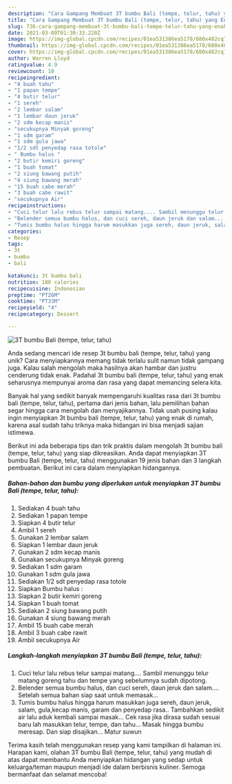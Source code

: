 ```yaml
---
description: "Cara Gampang Membuat 3T bumbu Bali (tempe, telur, tahu) yang Enak"
title: "Cara Gampang Membuat 3T bumbu Bali (tempe, telur, tahu) yang Enak"
slug: 736-cara-gampang-membuat-3t-bumbu-bali-tempe-telur-tahu-yang-enak
date: 2021-03-09T01:30:33.220Z
image: https://img-global.cpcdn.com/recipes/01ea531386ea5178/680x482cq70/3t-bumbu-bali-tempe-telur-tahu-foto-resep-utama.jpg
thumbnail: https://img-global.cpcdn.com/recipes/01ea531386ea5178/680x482cq70/3t-bumbu-bali-tempe-telur-tahu-foto-resep-utama.jpg
cover: https://img-global.cpcdn.com/recipes/01ea531386ea5178/680x482cq70/3t-bumbu-bali-tempe-telur-tahu-foto-resep-utama.jpg
author: Warren Lloyd
ratingvalue: 4.9
reviewcount: 10
recipeingredient:
- "4 buah tahu"
- "1 papan tempe"
- "4 butir telur"
- "1 sereh"
- "2 lembar salam"
- "1 lembar daun jeruk"
- "2 sdm kecap manis"
- "secukupnya Minyak goreng"
- "1 sdm garam"
- "1 sdm gula jawa"
- "1/2 sdt penyedap rasa totole"
- " Bumbu halus "
- "2 butir kemiri goreng"
- "1 buah tomat"
- "2 siung bawang putih"
- "4 siung bawang merah"
- "15 buah cabe merah"
- "3 buah cabe rawit"
- "secukupnya Air"
recipeinstructions:
- "Cuci telur lalu rebus telur sampai matang.... Sambil menunggu telur matang goreng tahu dan tempe yang sebelumnya sudah dipotong."
- "Belender semua bumbu halus, dan cuci sereh, daun jeruk dan salam.... Setelah semua bahan siap saat untuk memasak..."
- "Tumis bumbu halus hingga harum masukkan juga sereh, daun jeruk, salam, gula,kecap manis, garam dan penyedap rasa.. Tambahkan sedikit air lalu aduk kembali sampai masak... Cek rasa jika dirasa sudah sesuai baru lah masukkan telur, tempe, dan tahu... Masak hingga bumbu meresap. Dan siap disajikan... Matur suwun"
categories:
- Resep
tags:
- 3t
- bumbu
- bali

katakunci: 3t bumbu bali 
nutrition: 180 calories
recipecuisine: Indonesian
preptime: "PT26M"
cooktime: "PT33M"
recipeyield: "4"
recipecategory: Dessert

---
```



![3T bumbu Bali (tempe, telur, tahu)](https://img-global.cpcdn.com/recipes/01ea531386ea5178/680x482cq70/3t-bumbu-bali-tempe-telur-tahu-foto-resep-utama.jpg)

Anda sedang mencari ide resep 3t bumbu bali (tempe, telur, tahu) yang unik? Cara menyiapkannya memang tidak terlalu sulit namun tidak gampang juga. Kalau salah mengolah maka hasilnya akan hambar dan justru cenderung tidak enak. Padahal 3t bumbu bali (tempe, telur, tahu) yang enak seharusnya mempunyai aroma dan rasa yang dapat memancing selera kita.



Banyak hal yang sedikit banyak mempengaruhi kualitas rasa dari 3t bumbu bali (tempe, telur, tahu), pertama dari jenis bahan, lalu pemilihan bahan segar hingga cara mengolah dan menyajikannya. Tidak usah pusing kalau ingin menyiapkan 3t bumbu bali (tempe, telur, tahu) yang enak di rumah, karena asal sudah tahu triknya maka hidangan ini bisa menjadi sajian istimewa.


Berikut ini ada beberapa tips dan trik praktis dalam mengolah 3t bumbu bali (tempe, telur, tahu) yang siap dikreasikan. Anda dapat menyiapkan 3T bumbu Bali (tempe, telur, tahu) menggunakan 19 jenis bahan dan 3 langkah pembuatan. Berikut ini cara dalam menyiapkan hidangannya.

<!--inarticleads1-->

##### Bahan-bahan dan bumbu yang diperlukan untuk menyiapkan 3T bumbu Bali (tempe, telur, tahu):

1. Sediakan 4 buah tahu
1. Sediakan 1 papan tempe
1. Siapkan 4 butir telur
1. Ambil 1 sereh
1. Gunakan 2 lembar salam
1. Siapkan 1 lembar daun jeruk
1. Gunakan 2 sdm kecap manis
1. Gunakan secukupnya Minyak goreng
1. Sediakan 1 sdm garam
1. Gunakan 1 sdm gula jawa
1. Sediakan 1/2 sdt penyedap rasa totole
1. Siapkan  Bumbu halus :
1. Siapkan 2 butir kemiri goreng
1. Siapkan 1 buah tomat
1. Sediakan 2 siung bawang putih
1. Gunakan 4 siung bawang merah
1. Ambil 15 buah cabe merah
1. Ambil 3 buah cabe rawit
1. Ambil secukupnya Air




<!--inarticleads2-->

##### Langkah-langkah menyiapkan 3T bumbu Bali (tempe, telur, tahu):

1. Cuci telur lalu rebus telur sampai matang.... Sambil menunggu telur matang goreng tahu dan tempe yang sebelumnya sudah dipotong.
1. Belender semua bumbu halus, dan cuci sereh, daun jeruk dan salam.... Setelah semua bahan siap saat untuk memasak...
1. Tumis bumbu halus hingga harum masukkan juga sereh, daun jeruk, salam, gula,kecap manis, garam dan penyedap rasa.. Tambahkan sedikit air lalu aduk kembali sampai masak... Cek rasa jika dirasa sudah sesuai baru lah masukkan telur, tempe, dan tahu... Masak hingga bumbu meresap. Dan siap disajikan... Matur suwun




Terima kasih telah menggunakan resep yang kami tampilkan di halaman ini. Harapan kami, olahan 3T bumbu Bali (tempe, telur, tahu) yang mudah di atas dapat membantu Anda menyiapkan hidangan yang sedap untuk keluarga/teman maupun menjadi ide dalam berbisnis kuliner. Semoga bermanfaat dan selamat mencoba!
